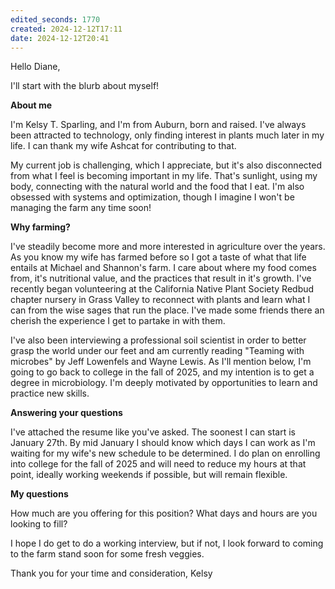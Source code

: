 ```yaml
---
edited_seconds: 1770
created: 2024-12-12T17:11
date: 2024-12-12T20:41
---
```


Hello Diane,

I'll start with the blurb about myself! 

**About me**

I'm Kelsy T. Sparling, and I'm from Auburn, born and raised. I've always been attracted to technology, only finding interest in plants much later in my life. I can thank my wife Ashcat for contributing to that.

My current job is challenging, which I appreciate, but it's also disconnected from what I feel is becoming important in my life. That's sunlight, using my body, connecting with the natural world and the food that I eat. I'm also obsessed with systems and optimization, though I imagine I won't be managing the farm any time soon! 

**Why farming?**

I've steadily become more and more interested in agriculture over the years. As you know my wife has farmed before so I got a taste of what that life entails at Michael and Shannon's farm. I care about where my food comes from, it's nutritional value, and the practices that result in it's growth. I've recently began volunteering at the California Native Plant Society Redbud chapter nursery in Grass Valley to reconnect with plants and learn what I can from the wise sages that run the place. I've made some friends there an cherish the experience I get to partake in with them.

I've also been interviewing a professional soil scientist in order to better grasp the world under our feet and am currently reading "Teaming with microbes" by Jeff Lowenfels and Wayne Lewis. As I'll mention below, I'm going to go back to college in the fall of 2025, and my intention is to get a degree in microbiology. I'm deeply motivated by opportunities to learn and practice new skills.

**Answering your questions**

I've attached the resume like you've asked. The soonest I can start is January 27th. By mid January I should know which days I can work as I'm waiting for my wife's new schedule to be determined. I do plan on enrolling into college for the fall of 2025 and will need to reduce my hours at that point, ideally working weekends if possible, but will remain flexible.

**My questions**

How much are you offering for this position? What days and hours are you looking to fill?

I hope I do get to do a working interview, but if not, I look forward to coming to the farm stand soon for some fresh veggies.

Thank you for your time and consideration,
Kelsy